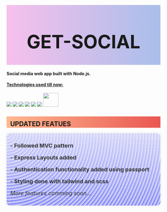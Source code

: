 

<div style="background: linear-gradient(90deg, hsla(312, 77%, 86%, 1) 0%, hsla(220, 61%, 79%, 1) 100%); display:flex; justify-content:center; align-items:center;width: 100%; font-size: 30px;">
<h1 class="">GET-SOCIAL</h1>
</div>

#### Social media web app built with Node.js.

#### <u>Technologies used till now:</u>
<img src="https://skillicons.dev/icons?i=nodejs" />
<img src="https://skillicons.dev/icons?i=express" />
<img src="https://skillicons.dev/icons?i=mongodb" />
<img src="https://skillicons.dev/icons?i=tailwind" />
<img src="https://skillicons.dev/icons?i=scss" />
<img src="https://skillicons.dev/icons?i=vercel" />
<img src="https://res.cloudinary.com/dems22iqs/image/upload/v1713075655/dviorhju1miptz4zjkw3.png
" width="50" height="45" />

<h2 style="background: linear-gradient(90deg, hsla(22, 100%, 78%, 1) 0%, hsla(2, 78%, 62%, 1) 100%); padding-top: 12px; text-transform: uppercase; padding-left:12px;">Updated Featues</h2>

<div style="background-color: #fff; padding: 12px; border-radius: 12px; box-shadow: 0 0 10px rgba(0, 0, 0, 0.1); margin-bottom: 12px; opacity: 0.8;
background-image:  repeating-radial-gradient( circle at 0 0, transparent 0, #e5e5f7 10px ), repeating-linear-gradient( #444cf755, #444cf7 ); color: black; font-size: 18px;">
    <p><b>- Followed MVC pattern</b></p>
    <p><b>- Express Layouts added</b></p>
    <p><b>- Authentication functionality added using passport</b></p>
    <p><b>- Styling done with tailwind and scss</b></p>
    <p><i>More features comming soon...</i></p>
</div>


